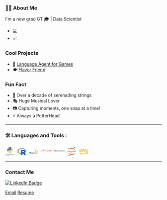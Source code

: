 <!--### Hi there 👋


---

-->

### :woman_technologist: About Me 
I'm a new grad GT :mortar_board: | Data Scientist

- :computer: 
- :chart_with_upwards_trend:

  
### Cool Projects
- 	:game_die:  [Language Agent for Games](https://github.com/EazyReal/Language-Agent-for-Games)
- 	:plate_with_cutlery:  [Flavor Friend](https://github.com/ShaanGil1/FlavorFriend)


### Fun Fact
- :violin:  Over a decade of serenading strings
- :performing_arts:  Huge Musical Lover
- :camera:  Capturing moments, one snap at a time!
- :zap:  Always a PotterHead

---

### :hammer_and_wrench: Languages and Tools :

<div>
  <img src="https://github.com/devicons/devicon/blob/master/icons/python/python-original-wordmark.svg" title="Python" alt="Python" width="30" height="30"/>&nbsp;
  <img src="https://github.com/devicons/devicon/blob/master/icons/r/r-original.svg" title="R" alt="R" width="30" height="30"/>&nbsp;
  <img src="https://github.com/devicons/devicon/blob/master/icons/mysql/mysql-original-wordmark.svg" title="MySQL"  alt="MySQL" width="30" height="30"/>&nbsp;
  <img src="https://github.com/devicons/devicon/blob/master/icons/pytorch/pytorch-plain-wordmark.svg" title="PyTorch" alt="PyTorch" width="35" height="35"/>&nbsp;
  <img src="https://github.com/devicons/devicon/blob/master/icons/tensorflow/tensorflow-original-wordmark.svg" title="TensorFlow" alt="TensorFlow" width="35" height="35"/>&nbsp;
  <img src="https://github.com/devicons/devicon/blob/master/icons/jupyter/jupyter-original-wordmark.svg" title="Jupyter" alt="Jupyter" width="30" height="30"/>&nbsp;
  <img src="https://github.com/devicons/devicon/blob/master/icons/amazonwebservices/amazonwebservices-plain-wordmark.svg" title="AWS" alt="AWS" width="30" height="30"/>&nbsp;

</div>


---

### Contact Me

<div>
  <a href="https://www.linkedin.com/in/yitingchiang-sabrina/">
    <img src="https://img.shields.io/badge/LinkedIn-blue?style=for-the-badge&logo=linkedin&logoColor=white" alt="LinkedIn Badge"/>
  </a>

[Email](mailto:sabrinajj22688@gmail.com) [Resume](https://drive.google.com/file/d/18-EWUW3IVeCr3z6mmx3qDsyLvwO7-FnX/view?usp=drive_link)

</div>

<!--
**Sabrinaytc/Sabrinaytc** is a ✨ _special_ ✨ repository because its `README.md` (this file) appears on your GitHub profile.

Here are some ideas to get you started:

- 🔭 I’m currently working on ...
- 🌱 I’m currently learning ...
- 👯 I’m looking to collaborate on ...
- 🤔 I’m looking for help with ...
- 💬 Ask me about ...
- 📫 How to reach me: ...
- 😄 Pronouns: ...
- ⚡ Fun fact: ...
-->
